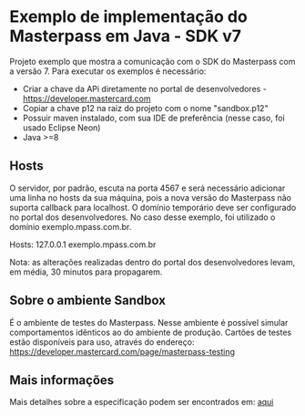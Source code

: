 # Exemplo de implementação do Masterpass em Java - SDK v7

Projeto exemplo que mostra a comunicação com o SDK do Masterpass com a versão 7. Para executar os exemplos é necessário:

- Criar a chave da APi diretamente no portal de desenvolvedores - https://developer.mastercard.com
- Copiar a chave p12 na raiz do projeto com o nome "sandbox.p12"
- Possuir maven instalado, com sua IDE de preferência (nesse caso, foi usado Eclipse Neon)
- Java >=8

## Hosts

O servidor, por padrão, escuta na porta 4567 e será necessário adicionar uma linha no hosts da sua máquina, pois a nova versão do Masterpass não suporta callback para localhost. O domínio temporário deve ser configurado no portal dos desenvolvedores. No caso desse exemplo, foi utilizado o domínio exemplo.mpass.com.br.

Hosts:
127.0.0.1 exemplo.mpass.com.br

Nota: as alterações realizadas dentro do portal dos desenvolvedores levam, em média, 30 minutos para propagarem.

## Sobre o ambiente Sandbox

É o ambiente de testes do Masterpass. Nesse ambiente é possível simular comportamentos idênticos ao do ambiente de produção. Cartões de testes estão disponíveis para uso, através do endereço: https://developer.mastercard.com/page/masterpass-testing

## Mais informações

Mais detalhes sobre a especificação podem ser encontrados em: [aqui](https://developer.mastercard.com/documentation/masterpass-merchant-integration/v7-Express#implementation-options1)


